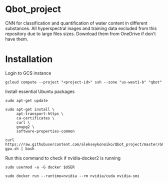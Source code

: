 # Qbot_project
CNN for classification and quantification of water content in different substances. 
All hyperspectral inages and training data excluded from this repository due to large files sizes. 
Download them from OneDrive if don't have them.

# Installation
Login to GCS instance
```
gcloud compute --project "<project-id>" ssh --zone "us-west1-b" "qbot"
```
Install essential Ubuntu packages
```
sudo apt-get update

sudo apt-get install \
     apt-transport-https \
     ca-certificates \
     curl \
     gnupg2 \
     software-properties-common
```
```
curl https://raw.githubusercontent.com/alekseykonoiko/Qbot_project/master/GCS/install-gpu.sh | bash
```
Run this command to check if nvidia-docker2 is running

```
sudo usermod -a -G docker $USER
```

```
sudo docker run --runtime=nvidia --rm nvidia/cuda nvidia-smi
```
